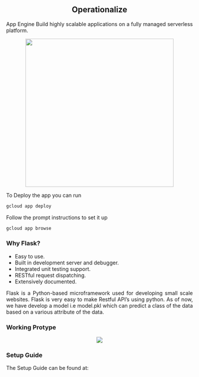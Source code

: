 <h2 align="center"> Operationalize</h2>

<p align="justify">App Engine
Build highly scalable applications on a fully managed serverless platform.</p>
<p align="center">
<img  height=400 src="https://lh3.googleusercontent.com/0YQbwwQ7e_zowaJHxT7djbsvWRhLIQ8DO9WL9EYruAiTO4tAk-LIjFK2NH0xtkH65tH5qQweVG3Dzg=e14-rj-sc0xffffff-w1502"/></p>


To Deploy the app you can run
```python
gcloud app deploy
```


Follow the prompt instructions to set it up
```python
gcloud app browse
```

<h3>
Why Flask?</h3>
<ul><li> 
Easy to use.</li>
<li>Built in development server and debugger.</li><li>
Integrated unit testing support.</li>
<li>RESTful request dispatching.</li>
<li>Extensively documented.</li>
</ul>
<p align="justify"> Flask is a Python-based microframework used for developing small scale websites. Flask is very easy to make Restful API’s using python. As of now, we have develop a model i.e model.pkl which can predict a class of the data based on a various attribute of the data. 
</p>
<h3> Working Protype</h3>

<p align="center">
<img  src="https://github.com/ssrbazpur/Envisioning-Yellow-Taxi-High-Demand-Areas-in-NYC-city/blob/master/Screenshots/Media1.gif?raw=true"/>
  </p>
  

<h3>Setup Guide</h3>

<p align="justify"> The Setup Guide can be found at:  </p>


